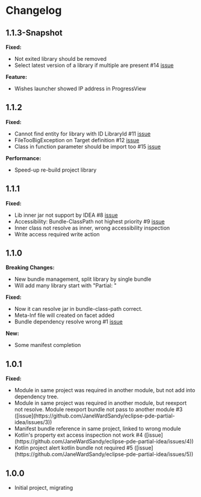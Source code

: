 <H1>Changelog</H1>

<H2>1.1.3-Snapshot</H2>
<p><b>Fixed:</b></p>
<ul>
    <li>Not exited library should be removed</li>
    <li>Select latest version of a library if multiple are present #14 <a href="https://github.com/JaneWardSandy/eclipse-pde-partial-idea/issues/14" target="_blank">issue</a></li>
</ul>

<p><b>Feature:</b></p>
<ul>
    <li>Wishes launcher showed IP address in ProgressView</li>
</ul>


<H2>1.1.2</H2>
<p><b>Fixed:</b></p>
<ul>
    <li>Cannot find entity for library with ID LibraryId #11 <a href="https://github.com/JaneWardSandy/eclipse-pde-partial-idea/issues/11" target="_blank">issue</a></li>
    <li>FileTooBigException on Target definition #12 <a href="https://github.com/JaneWardSandy/eclipse-pde-partial-idea/issues/12" target="_blank">issue</a></li>
    <li>Class in function parameter should be import too #15 <a href="https://github.com/JaneWardSandy/eclipse-pde-partial-idea/issues/15" target="_blank">issue</a></li>
</ul>

<p><b>Performance:</b></p>
<ul>
    <li>Speed-up re-build project library</li>
</ul>


<H2>1.1.1</H2>
<p><b>Fixed:</b></p>
<ul>
    <li>Lib inner jar not support by IDEA #8 <a href="https://github.com/JaneWardSandy/eclipse-pde-partial-idea/issues/8" target="_blank">issue</a></li>
    <li>Accessibility: Bundle-ClassPath not highest priority #9 <a href="https://github.com/JaneWardSandy/eclipse-pde-partial-idea/issues/9" target="_blank">issue</a></li>
    <li>Inner class not resolve as inner, wrong accessibility inspection</li>
    <li>Write access required write action</li>
</ul>


<H2>1.1.0</H2>
<p><b>Breaking Changes:</b></p>
<ul>
    <li>New bundle management, split library by single bundle</li>
    <li>Will add many library start with "Partial: "</li>
</ul>

<p><b>Fixed:</b></p>
<ul>
    <li>Now it can resolve jar in bundle-class-path correct.</li>
    <li>Meta-Inf file will created on facet added</li>
    <li>Bundle dependency resolve wrong #1 <a href="https://github.com/JaneWardSandy/eclipse-pde-partial-idea/issues/1" target="_blank">issue</a></li>
</ul>

<p><b>New:</b></p>
<ul>
    <li>Some manifest completion</li>
</ul>


<H2>1.0.1</H2>
<p><b>Fixed:</b></p>
<ul>
    <li>Module in same project was required in another module, but not add into dependency tree.</li>
    <li>Module in same project was required in another module, but reexport not resolve. Module reexport bundle not pass to another module #3 ([issue](https://github.com/JaneWardSandy/eclipse-pde-partial-idea/issues/3))</li>
    <li>Manifest bundle reference in same project, linked to wrong module</li>
    <li>Kotlin's property ext access inspection not work #4 ([issue](https://github.com/JaneWardSandy/eclipse-pde-partial-idea/issues/4))</li>
    <li>Kotlin project alert kotlin bundle not required #5 ([issue](https://github.com/JaneWardSandy/eclipse-pde-partial-idea/issues/5))</li>
</ul>


<H2>1.0.0</H2>
<ul>
    <li>Initial project, migrating</li>
</ul>
